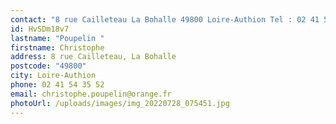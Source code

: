 ```yaml
---
contact: "8 rue Cailleteau La Bohalle 49800 Loire-Authion Tel : 02 41 54 35 52"
id: HvSDm18v7
lastname: "Poupelin "
firstname: Christophe
address: 8 rue Cailleteau, La Bohalle
postcode: "49800"
city: Loire-Authion
phone: 02 41 54 35 52
email: christophe.poupelin@orange.fr
photoUrl: /uploads/images/img_20220728_075451.jpg
---
```

